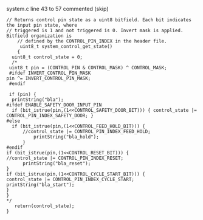 system.c line 43 to 57 commented (skip)  

	// Returns control pin state as a uint8 bitfield. Each bit indicates the input pin state, where
	// triggered is 1 and not triggered is 0. Invert mask is applied. Bitfield organization is
    	// defined by the CONTROL_PIN_INDEX in the header file.
    	 uint8_t system_control_get_state()
    	{
      uint8_t control_state = 0;
      /*
     uint8_t pin = (CONTROL_PIN & CONTROL_MASK) ^ CONTROL_MASK;
     #ifdef INVERT_CONTROL_PIN_MASK
    pin ^= INVERT_CONTROL_PIN_MASK;
     #endif
  
     if (pin) {
	  printString("bla");
    #ifdef ENABLE_SAFETY_DOOR_INPUT_PIN
      if (bit_istrue(pin,(1<<CONTROL_SAFETY_DOOR_BIT))) { control_state |= CONTROL_PIN_INDEX_SAFETY_DOOR; }
    #else
      if (bit_istrue(pin,(1<<CONTROL_FEED_HOLD_BIT))) {
		  //control_state |= CONTROL_PIN_INDEX_FEED_HOLD; 
		  	  printString("bla_hold");
		  }
    #endif
    if (bit_istrue(pin,(1<<CONTROL_RESET_BIT))) { 
	//control_state |= CONTROL_PIN_INDEX_RESET; 
    	  printString("bla_reset");
    }
    if (bit_istrue(pin,(1<<CONTROL_CYCLE_START_BIT))) { 
	control_state |= CONTROL_PIN_INDEX_CYCLE_START; 
	printString("bla_start");
	}
    }
    */ 
       return(control_state);
    }

